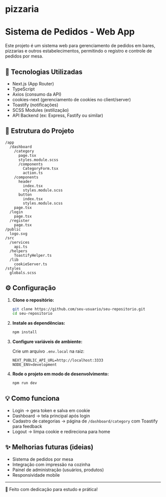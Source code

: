 # pizzaria
# Sistema de Pedidos - Web App

Este projeto é um sistema web para gerenciamento de pedidos em bares, pizzarias e outros estabelecimentos, permitindo o registro e controle de pedidos por mesa.

## 🚀 Tecnologias Utilizadas

- Next.js (App Router)
- TypeScript
- Axios (consumo da API)
- cookies-next (gerenciamento de cookies no client/server)
- Toastify (notificações)
- SCSS Modules (estilização)
- API Backend (ex: Express, Fastify ou similar)

## 📂 Estrutura do Projeto

```
/app
  /dashboard
    /category
      page.tsx
      styles.module.scss
      /components
        CategoryForm.tsx
        action.ts
    /components
      header
        index.tsx
        styles.module.scss
      button
        index.tsx
        styles.module.scss
    page.tsx
  /login
    page.tsx
  /register
    page.tsx
/public
  logo.svg
/src
  /services
    api.ts
  /helpers
    ToastifyHelper.ts
  /lib
    cookieServer.ts
/styles
  globals.scss
```

## ⚙️ Configuração

1. **Clone o repositório:**
   ```bash
   git clone https://github.com/seu-usuario/seu-repositorio.git
   cd seu-repositorio
   ```

2. **Instale as dependências:**
   ```bash
   npm install
   ```

3. **Configure variáveis de ambiente:**

   Crie um arquivo `.env.local` na raiz:
   ```
   NEXT_PUBLIC_API_URL=http://localhost:3333
   NODE_ENV=development
   ```

4. **Rode o projeto em modo de desenvolvimento:**
   ```bash
   npm run dev
   ```

## 💡 Como funciona

- Login → gera token e salva em cookie
- Dashboard → tela principal após login
- Cadastro de categorias → página de `/dashboard/category` com Toastify para feedback
- Logout → limpa cookie e redireciona para home

## ✨ Melhorias futuras (ideias)

- Sistema de pedidos por mesa
- Integração com impressão na cozinha
- Painel de administração (usuários, produtos)
- Responsividade mobile

---

🧡 Feito com dedicação para estudo e prática!
